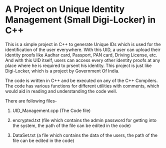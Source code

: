 # A Project on Unique Identity Management (Small Digi-Locker) in C++

This is a simple project in C++ to generate Unique IDs which is used for the identification of the user everywhere. With this UID, a user can upload their identity proofs like Aadhar card, Passport, PAN card, Driving License, etc. And with this UID itself, users can access every other identity proofs at any place where he is required to prsent his identity. This project is just like Digi-Locker, which is a project by Government Of India. 

The code is written in C++ and be executed on any of the C++ Compilers. The code has various functions for different utilities with comments, which would aid in reading and understanding the code well.

There are following files- 

1. UID_Management.cpp
   (The Code file)

2. encrypted.txt
   (file which contains the admin password for getting into the system, the path of the file can be edited in the code)

3. DataSet.txt
   (a file which contains the data of the users, the path of the file can be edited in the code)






